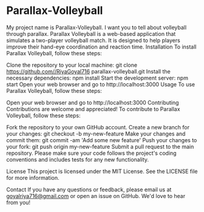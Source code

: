 # Parallax-Volleyball
My project name is Parallax-Volleyball. I want you to tell about volleyball through parallax. 
Parallax Volleyball is a web-based application that simulates a two-player volleyball match.
It is designed to help players improve their hand-eye coordination and reaction time.
Installation
To install Parallax Volleyball, follow these steps:

Clone the repository to your local machine: git clone https://github.com//RiyaGoyal716 parallax-volleyball.git
Install the necessary dependencies: npm install
Start the development server: npm start
Open your web browser and go to http://localhost:3000
Usage
To use Parallax Volleyball, follow these steps:

Open your web browser and go to http://localhost:3000
Contributing
Contributions are welcome and appreciated! To contribute to Parallax Volleyball, follow these steps:

Fork the repository to your own GitHub account.
Create a new branch for your changes: git checkout -b my-new-feature
Make your changes and commit them: git commit -am 'Add some new feature'
Push your changes to your fork: git push origin my-new-feature
Submit a pull request to the main repository.
Please make sure your code follows the project's coding conventions and includes tests for any new functionality.

License
This project is licensed under the MIT License. See the LICENSE file for more information.

Contact
If you have any questions or feedback, please email us at goyalriya716@gmail.com or open an issue on GitHub. We'd love to hear from you!
